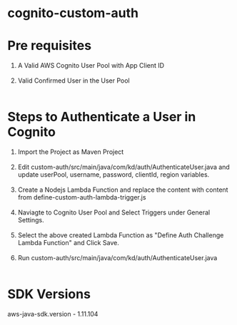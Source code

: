 # cognito-custom-auth
# Pre requisites
1. A Valid AWS Cognito User Pool with App Client ID <br/><br/>
2. Valid Confirmed User in the User Pool <br/><br/>

# Steps to Authenticate a User in Cognito
1. Import the Project as Maven Project<br/><br/>
2. Edit custom-auth/src/main/java/com/kd/auth/AuthenticateUser.java and update userPool, username, password, clientId, region variables.<br/><br/>
3. Create a Nodejs Lambda Function and replace the content with content from define-custom-auth-lambda-trigger.js<br/><br/>
4. Naviagte to Cognito User Pool and Select Triggers under General Settings.<br/><br/>
5. Select the above created Lambda Function as "Define Auth Challenge Lambda Function" and Click Save.<br/><br/>
6. Run custom-auth/src/main/java/com/kd/auth/AuthenticateUser.java <br/><br/>

# SDK Versions
aws-java-sdk.version - 1.11.104<br/><br/>
